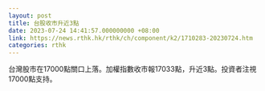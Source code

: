 ```yaml
---
layout: post
title: 台股收市升近3點
date: 2023-07-24 14:41:57.000000000 +08:00
link: https://news.rthk.hk/rthk/ch/component/k2/1710283-20230724.htm
categories: rthk
---
```


台灣股市在17000點關口上落。加權指數收市報17033點，升近3點。投資者注視17000點支持。
